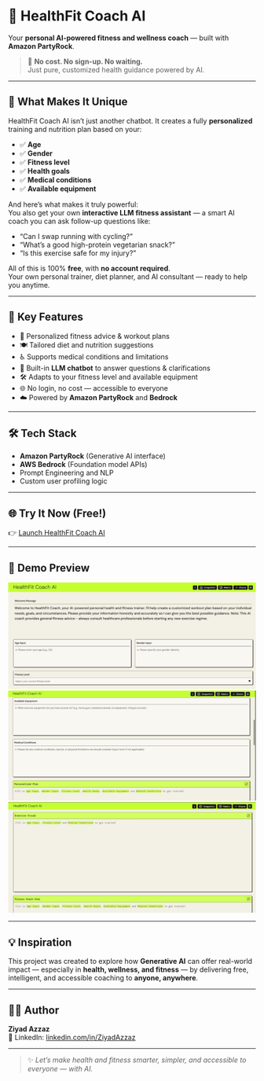 # 🧠 HealthFit Coach AI

Your **personal AI-powered fitness and wellness coach** — built with **Amazon PartyRock**.

> 🎯 **No cost. No sign-up. No waiting.**  
> Just pure, customized health guidance powered by AI.

---

## 🚀 What Makes It Unique

HealthFit Coach AI isn’t just another chatbot. It creates a fully **personalized** training and nutrition plan based on your:

- ✅ **Age**
- ✅ **Gender**
- ✅ **Fitness level**
- ✅ **Health goals**
- ✅ **Medical conditions**
- ✅ **Available equipment**

And here’s what makes it truly powerful:  
You also get your own **interactive LLM fitness assistant** — a smart AI coach you can ask follow-up questions like:

- “Can I swap running with cycling?”
- “What’s a good high-protein vegetarian snack?”
- “Is this exercise safe for my injury?”

All of this is 100% **free**, with **no account required**.  
Your own personal trainer, diet planner, and AI consultant — ready to help you anytime.

---

## 🧠 Key Features

- 🔄 Personalized fitness advice & workout plans
- 🍽️ Tailored diet and nutrition suggestions
- ♿ Supports medical conditions and limitations
- 💬 Built-in **LLM chatbot** to answer questions & clarifications
- 🛠️ Adapts to your fitness level and available equipment
- 🌐 No login, no cost — accessible to everyone
- ☁️ Powered by **Amazon PartyRock** and **Bedrock**

---

## 🛠️ Tech Stack

- **Amazon PartyRock** (Generative AI interface)
- **AWS Bedrock** (Foundation model APIs)
- Prompt Engineering and NLP
- Custom user profiling logic

---

## 🌐 Try It Now (Free!)

👉 [Launch HealthFit Coach AI](https://partyrock.aws/u/ziyadazzaz/yzOqRqoj9/HealthFit-Coach-AI)

---

## 📸 Demo Preview

![demo](./demo.jpg)
![demo_1](./demo_1.jpg)
![demo_2](./demo_2.jpg)

---

## 💡 Inspiration

This project was created to explore how **Generative AI** can offer real-world impact — especially in **health, wellness, and fitness** — by delivering free, intelligent, and accessible coaching to **anyone, anywhere**.

---

## 👨‍💻 Author

**Ziyad Azzaz**  
🔗 LinkedIn: [linkedin.com/in/ZiyadAzzaz](https://www.linkedin.com/in/ziyad-azzaz)

---

> ✨ *Let’s make health and fitness smarter, simpler, and accessible to everyone — with AI.*

